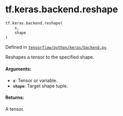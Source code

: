 <div itemscope itemtype="http://developers.google.com/ReferenceObject">
<meta itemprop="name" content="tf.keras.backend.reshape" />
<meta itemprop="path" content="Stable" />
</div>

# tf.keras.backend.reshape

``` python
tf.keras.backend.reshape(
    x,
    shape
)
```



Defined in [`tensorflow/python/keras/backend.py`](https://www.tensorflow.org/code/tensorflow/python/keras/backend.py).

Reshapes a tensor to the specified shape.

#### Arguments:

* <b>`x`</b>: Tensor or variable.
* <b>`shape`</b>: Target shape tuple.


#### Returns:

A tensor.